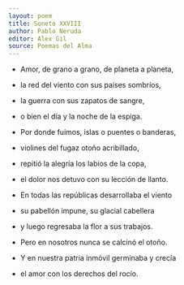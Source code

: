 ```yaml
---
layout: poem
title: Soneto XXVIII
author: Pablo Neruda
editor: Alex Gil
source: Poemas del Alma
---
```


- Amor, de grano a grano, de planeta a planeta, 
- la red del viento con sus países sombríos, 
- la guerra con sus zapatos de sangre, 
- o bien el día y la noche de la espiga. 

- Por donde fuimos, islas o puentes o banderas, 
- violines del fugaz otoño acribillado, 
- repitió la alegría los labios de la copa, 
- el dolor nos detuvo con su lección de llanto. 

- En todas las repúblicas desarrollaba el viento 
- su pabellón impune, su glacial cabellera 
- y luego regresaba la flor a sus trabajos. 

- Pero en nosotros nunca se calcinó el otoño. 
- Y en nuestra patria inmóvil germinaba y crecía 
- el amor con los derechos del rocío.

<br>



